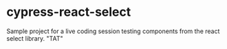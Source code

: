 # cypress-react-select
Sample project for a live coding session testing components from the react select library. "TAT"
